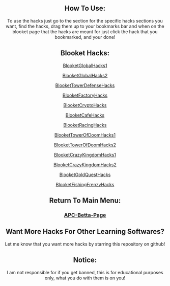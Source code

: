 <center>
    <h2>
        How To Use:
    </h2>
    <p>
        To use the hacks just go to the section for the specific hacks sections you want, find the hacks, drag them up to your bookmarks bar and when on the blooket page that the hacks are meant for just click the hack that you bookmarked, and your done!
    </p>
    <h2>
        Blooket Hacks:
    </h2>
    <p>
        <a href="https://dawnerror.github.io/Blooket-GS1-Hacks/">
            BlooketGlobalHacks1
        </a>
    </p>
        <p>
        <a href="https://dawnerror.github.io/Blooket-GS2-Hacks/">
            BlooketGlobalHacks2
        </a>
    </p>
    <p>
        <a href="https://dawnerror.github.io/Blooket-TD-Hacks/">
            BlooketTowerDefenseHacks
        </a>
    </p>
    <p>
        <a href="https://dawnerror.github.io/Blooket-F-Hacks/">
            BlooketFactoryHacks
        </a>
    </p>
    <p>
        <a href="https://dawnerror.github.io/Blooket-C-Hacks/">
            BlooketCryptoHacks
        </a>
    </p>
    <p>
        <a href="https://dawnerror.github.io/Blooket-CA-Hacks/">
            BlooketCafeHacks
        </a>
    </p>
    <p>
        <a href="https://dawnerror.github.io/Blooket-R-Hacks/">
            BlooketRacingHacks
        </a>
    </p>
    <p>
        <a href="https://dawnerror.github.io/Blooket-TOD1-Hacks/">
            BlooketTowerOfDoomHacks1
        </a>
    </p>
        <p>
        <a href="https://dawnerror.github.io/Blooket-TOD2-Hacks/">
            BlooketTowerOfDoomHacks2
        </a>
    </p>
    <p>
        <a href="https://dawnerror.github.io/Blooket-CK1-Hacks/">
            BlooketCrazyKingdomHacks1
        </a>
    </p>
        <p>
        <a href="https://dawnerror.github.io/Blooket-CK2-Hacks/">
            BlooketCrazyKingdomHacks2
        </a>
    </p>
    <p>
        <a href="https://dawnerror.github.io/Blooket-GQ-Hacks/">
            BlooketGoldQuestHacks
        </a>
    </p>
    <p>
        <a href="https://dawnerror.github.io/Blooket-FF-Hacks/">
            BlooketFishingFrenzyHacks
        </a>
    </p>
    <h2>
        Return To Main Menu:
    </h2>
    <h3>
        <a href="https://dawnerror.github.io/APC-Betta-Page/">
            APC-Betta-Page
        </a>
    </h3>
        <h2>
        Want More Hacks For Other Learning Softwares?
    </h2>
    <p>
        Let me know that you want more hacks by starring this repository on github!
    </p>
    <h2>
        Notice:
    </h2>
    <p>
        I am not responsible for if you get banned, this is for educational purposes only, what you do with them is on you!
    </p>
</center>
